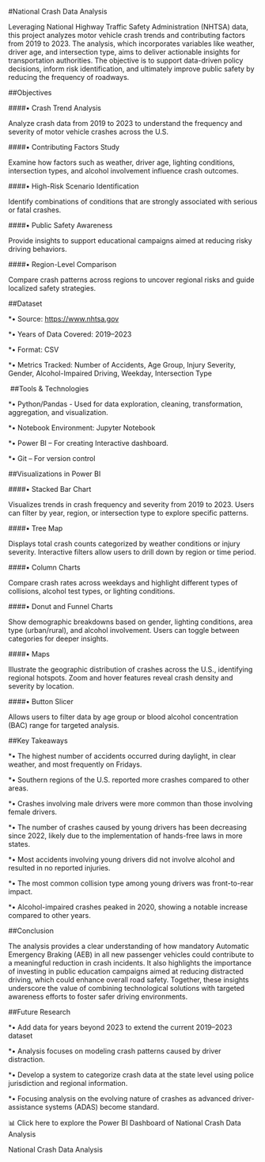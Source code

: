 \#National Crash Data Analysis

Leveraging National Highway Traffic Safety Administration (NHTSA) data, this project analyzes motor vehicle crash trends and contributing factors from 2019 to 2023. The analysis, which incorporates variables like weather, driver age, and intersection type, aims to deliver actionable insights for transportation authorities. The objective is to support data-driven policy decisions, inform risk identification, and ultimately improve public safety by reducing the frequency of roadways.



\##Objectives

\####• Crash Trend Analysis

Analyze crash data from 2019 to 2023 to understand the frequency and severity of motor vehicle crashes across the U.S.



\####• Contributing Factors Study

Examine how factors such as weather, driver age, lighting conditions, intersection types, and alcohol involvement influence crash outcomes.



\####• High-Risk Scenario Identification

Identify combinations of conditions that are strongly associated with serious or fatal crashes.



\####• Public Safety Awareness

Provide insights to support educational campaigns aimed at reducing risky driving behaviors.

\####• Region-Level Comparison

Compare crash patterns across regions to uncover regional risks and guide localized safety strategies.





\##Dataset

\*• Source: https://www.nhtsa.gov



\*• Years of Data Covered: 2019–2023



\*• Format: CSV



\*• Metrics Tracked: Number of Accidents, Age Group, Injury Severity, Gender, Alcohol-Impaired Driving, Weekday, Intersection Type



 ##Tools \& Technologies

\*• Python/Pandas - Used for data exploration, cleaning, transformation, aggregation, and visualization.



\*• Notebook Environment: Jupyter Notebook



\*• Power BI – For creating Interactive dashboard.



\*• Git – For version control



\##Visualizations in Power BI

\####• Stacked Bar Chart

Visualizes trends in crash frequency and severity from 2019 to 2023. Users can filter by year, region, or intersection type to explore specific patterns.



\####• Tree Map

Displays total crash counts categorized by weather conditions or injury severity. Interactive filters allow users to drill down by region or time period.



\####• Column Charts

Compare crash rates across weekdays and highlight different types of collisions, alcohol test types, or lighting conditions.



\####• Donut and Funnel Charts

Show demographic breakdowns based on gender, lighting conditions, area type (urban/rural), and alcohol involvement. Users can toggle between categories for deeper insights.



\####• Maps

Illustrate the geographic distribution of crashes across the U.S., identifying regional hotspots. Zoom and hover features reveal crash density and severity by location.



\####• Button Slicer

Allows users to filter data by age group or blood alcohol concentration (BAC) range for targeted analysis.



\##Key Takeaways

\*• The highest number of accidents occurred during daylight, in clear weather, and most frequently on Fridays.



\*• Southern regions of the U.S. reported more crashes compared to other areas.



\*• Crashes involving male drivers were more common than those involving female drivers.



\*• The number of crashes caused by young drivers has been decreasing since 2022, likely due to the implementation of hands-free laws in more states.



\*• Most accidents involving young drivers did not involve alcohol and resulted in no reported injuries.



\*• The most common collision type among young drivers was front-to-rear impact.



\*• Alcohol-impaired crashes peaked in 2020, showing a notable increase compared to other years.



\##Conclusion

The analysis provides a clear understanding of how mandatory Automatic Emergency Braking (AEB) in all new passenger vehicles could contribute to a meaningful reduction in crash incidents. It also highlights the importance of investing in public education campaigns aimed at reducing distracted driving, which could enhance overall road safety. Together, these insights underscore the value of combining technological solutions with targeted awareness efforts to foster safer driving environments.



\##Future Research

\*• Add data for years beyond 2023 to extend the current 2019–2023 dataset



\*• Analysis focuses on modeling crash patterns caused by driver distraction.



\*• Develop a system to categorize crash data at the state level using police jurisdiction and regional information.



\*• Focusing analysis on the evolving nature of crashes as advanced driver-assistance systems (ADAS) become standard.



📊 Click here to explore the Power BI Dashboard of National Crash Data Analysis

National Crash Data Analysis

